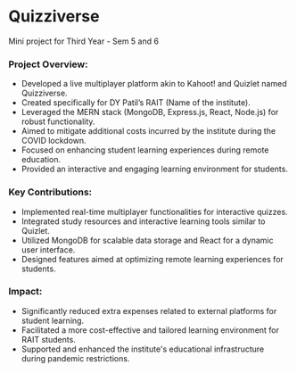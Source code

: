 # Quizziverse
Mini project for Third Year - Sem 5 and 6

### Project Overview:

- Developed a live multiplayer platform akin to Kahoot! and Quizlet named Quizziverse.
- Created specifically for DY Patil’s RAIT (Name of the institute).
- Leveraged the MERN stack (MongoDB, Express.js, React, Node.js) for robust functionality.
- Aimed to mitigate additional costs incurred by the institute during the COVID lockdown.
- Focused on enhancing student learning experiences during remote education.
- Provided an interactive and engaging learning environment for students.

### Key Contributions: 
- Implemented real-time multiplayer functionalities for interactive quizzes.
- Integrated study resources and interactive learning tools similar to Quizlet.
- Utilized MongoDB for scalable data storage and React for a dynamic user interface.
- Designed features aimed at optimizing remote learning experiences for students.

### Impact: 
- Significantly reduced extra expenses related to external platforms for student learning.
- Facilitated a more cost-effective and tailored learning environment for RAIT students.
- Supported and enhanced the institute's educational infrastructure during pandemic restrictions.
